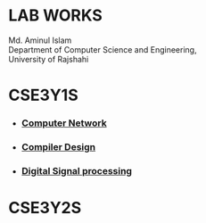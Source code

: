 # LAB WORKS

<p>
 Md. Aminul Islam <br>
 Department of Computer Science and Engineering,<br>
 University of Rajshahi
 
</p>

# CSE3Y1S
<ul>
   <li>  <h3><a href="https://github.com/Aminul264/CSE-LAB/tree/main/CSE3Y1S/Computer%20Network">Computer Network</a> </h3> </li>
   <li>  <h3><a href="https://github.com/Aminul264/CSE-LAB/tree/main/CSE3Y1S/Compiler%20Design">Compiler Design</a> </h3> </li>
   <li>  <h3><a href="https://github.com/Aminul264/CSE-LAB/tree/main/CSE3Y1S/Digital%20Signal%20Processing">Digital Signal processing</a> </h3> </li>
 
 </ul>
 
# CSE3Y2S
 
